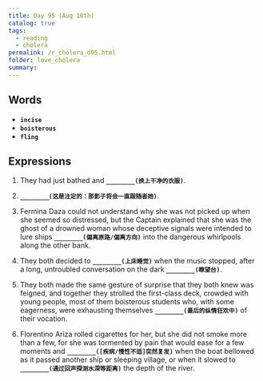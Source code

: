 ```yaml
---
title: Day 95 (Aug 10th)
catalog: true
tags: 
  - reading
  - cholera
permalink: /r_cholera_d95.html
folder: love_cholera
summary: 
---
```


## Words

-   <b data-toggle="tooltip" data-original-title="{{site.data.glossary.incise}}">`incise`</b>
-   <b data-toggle="tooltip" data-original-title="{{site.data.glossary.boisterous}}">`boisterous`</b>
-   <b data-toggle="tooltip" data-original-title="{{site.data.glossary.fling}}">`fling`</b>



## Expressions

1.  They had just bathed and <b data-toggle="tooltip" data-original-title="{{site.data.answers.95_a}}">`________(换上干净的衣服)`</b>.

2.  <b data-toggle="tooltip" data-original-title="{{site.data.answers.95_b}}">`________(这是注定的：那影子将会一直跟随者她)`</b>.

3.  Fermina Daza could not understand why she was not picked up when she seemed so distressed, but the Captain explained that she was the ghost of a drowned woman whose deceptive signals were intended to lure ships <b data-toggle="tooltip" data-original-title="{{site.data.answers.95_c}}">`________(偏离原路/偏离方向)`</b> into the dangerous whirlpools along the other bank.

4.  They both decided to <b data-toggle="tooltip" data-original-title="{{site.data.answers.95_d}}">`________(上床睡觉)`</b> when the music stopped, after a long, untroubled conversation on the dark <b data-toggle="tooltip" data-original-title="{{site.data.answers.95_d2}}">`________(瞭望台)`</b>.

5.  They both made the same gesture of surprise that they both knew was feigned, and together they strolled the first-class deck, crowded with young people, most of them boisterous students who, with some eagerness, were exhausting themselves <b data-toggle="tooltip" data-original-title="{{site.data.answers.95_e}}">`________(最后的纵情狂欢中)`</b> of their vocation.

6.  Florentino Ariza rolled cigarettes for her, but she did not smoke more than a few, for she was tormented by pain that would ease for a few moments and <b data-toggle="tooltip" data-original-title="{{site.data.answers.95_f}}">`________([疾病/慢性不适]突然复发)`</b> when the boat bellowed as it passed another ship or sleeping village, or when it slowed to <b data-toggle="tooltip" data-original-title="{{site.data.answers.95_f2}}">`________(通过回声探测水深等距离)`</b> the depth of the river.